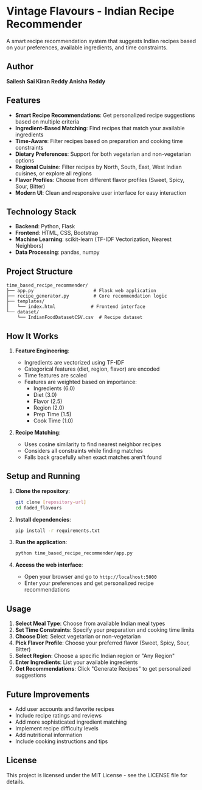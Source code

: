 # Vintage Flavours - Indian Recipe Recommender

A smart recipe recommendation system that suggests Indian recipes based on your preferences, available ingredients, and time constraints.

## Author
**Sailesh** **Sai Kiran Reddy** **Anisha Reddy**

## Features

- **Smart Recipe Recommendations**: Get personalized recipe suggestions based on multiple criteria
- **Ingredient-Based Matching**: Find recipes that match your available ingredients
- **Time-Aware**: Filter recipes based on preparation and cooking time constraints
- **Dietary Preferences**: Support for both vegetarian and non-vegetarian options
- **Regional Cuisine**: Filter recipes by North, South, East, West Indian cuisines, or explore all regions
- **Flavor Profiles**: Choose from different flavor profiles (Sweet, Spicy, Sour, Bitter)
- **Modern UI**: Clean and responsive user interface for easy interaction

## Technology Stack

- **Backend**: Python, Flask
- **Frontend**: HTML, CSS, Bootstrap
- **Machine Learning**: scikit-learn (TF-IDF Vectorization, Nearest Neighbors)
- **Data Processing**: pandas, numpy

## Project Structure

```
time_based_recipe_recommender/
├── app.py                      # Flask web application
├── recipe_generator.py         # Core recommendation logic
├── templates/
│   └── index.html             # Frontend interface
└── dataset/
    └── IndianFoodDatasetCSV.csv  # Recipe dataset
```

## How It Works

1. **Feature Engineering**:
   - Ingredients are vectorized using TF-IDF
   - Categorical features (diet, region, flavor) are encoded
   - Time features are scaled
   - Features are weighted based on importance:
     * Ingredients (6.0)
     * Diet (3.0)
     * Flavor (2.5)
     * Region (2.0)
     * Prep Time (1.5)
     * Cook Time (1.0)

2. **Recipe Matching**:
   - Uses cosine similarity to find nearest neighbor recipes
   - Considers all constraints while finding matches
   - Falls back gracefully when exact matches aren't found

## Setup and Running

1. **Clone the repository**:
   ```bash
   git clone [repository-url]
   cd faded_flavours
   ```

2. **Install dependencies**:
   ```bash
   pip install -r requirements.txt
   ```

3. **Run the application**:
   ```bash
   python time_based_recipe_recommender/app.py
   ```

4. **Access the web interface**:
   - Open your browser and go to `http://localhost:5000`
   - Enter your preferences and get personalized recipe recommendations

## Usage

1. **Select Meal Type**: Choose from available Indian meal types
2. **Set Time Constraints**: Specify your preparation and cooking time limits
3. **Choose Diet**: Select vegetarian or non-vegetarian
4. **Pick Flavor Profile**: Choose your preferred flavor (Sweet, Spicy, Sour, Bitter)
5. **Select Region**: Choose a specific Indian region or "Any Region"
6. **Enter Ingredients**: List your available ingredients
7. **Get Recommendations**: Click "Generate Recipes" to get personalized suggestions

## Future Improvements

- Add user accounts and favorite recipes
- Include recipe ratings and reviews
- Add more sophisticated ingredient matching
- Implement recipe difficulty levels
- Add nutritional information
- Include cooking instructions and tips

## License

This project is licensed under the MIT License - see the LICENSE file for details.
